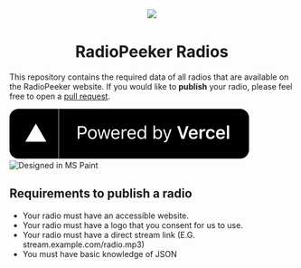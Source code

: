 <div align="center">
  <img src="https://a.alpacacdn.gg/rp-logo.png" width="128px" style="max-width: 100%;">
  <h1>RadioPeeker Radios</h1>
</div>

This repository contains the required data of all radios that are available on the RadioPeeker website.
If you would like to <strong>publish</strong> your radio, please feel free to open a <a href="https://github.com/RadioPeeker/Radios/pulls">pull request</a>.

[![Powered by Vercel](https://raw.githubusercontent.com/abumalick/powered-by-vercel/master/powered-by-vercel.svg)](https://vercel.com?utm_source=radiopeeker)
![Designed in MS Paint](https://forthebadge.com/images/badges/designed-in-ms-paint.svg)

## Requirements to publish a radio
- Your radio must have an accessible website.
- Your radio must have a logo that you consent for us to use.
- Your radio must have a direct stream link (E.G. stream.example.com/radio.mp3)
- You must have basic knowledge of JSON
